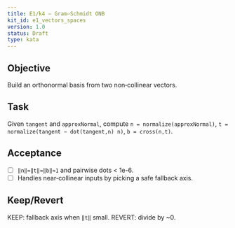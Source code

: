 ```yaml
---
title: E1/k4 — Gram–Schmidt ONB
kit_id: e1_vectors_spaces
version: 1.0
status: Draft
type: kata
---
```


## Objective
Build an orthonormal basis from two non‑collinear vectors.

## Task
Given `tangent` and `approxNormal`, compute `n = normalize(approxNormal)`,
`t = normalize(tangent − dot(tangent,n) n)`, `b = cross(n,t)`.

## Acceptance
- [ ] `‖n‖≈‖t‖≈‖b‖≈1` and pairwise dots < 1e-6.
- [ ] Handles near‑collinear inputs by picking a safe fallback axis.

## Keep/Revert
KEEP: fallback axis when `‖t‖` small. REVERT: divide by ~0.